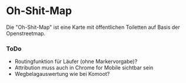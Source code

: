 # Oh-Shit-Map

Die "Oh-Shit-Map" ist eine Karte mit öffentlichen Toiletten auf Basis der Openstreetmap. 

### ToDo

* Routingfunktion für Läufer (ohne Markervorgabe)?
* Attribution muss auch in Chrome for Mobile sichtbar sein
* Wegbelagauswertung wie bei Komoot?
